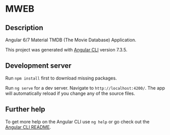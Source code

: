 # MWEB
<!-- developer: rendani nemakhavhani -->

## Description
Angular 6/7 Material TMDB (The Movie Database) Application.

This project was generated with [Angular CLI](https://github.com/angular/angular-cli) version 7.3.5.

## Development server
Run `npm install` first to download missing packages.

Run `ng serve` for a dev server. Navigate to `http://localhost:4200/`. The app will automatically reload if you change any of the source files.

## Further help

To get more help on the Angular CLI use `ng help` or go check out the [Angular CLI README](https://github.com/angular/angular-cli/blob/master/README.md).
